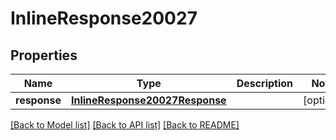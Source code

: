 # InlineResponse20027

## Properties
Name | Type | Description | Notes
------------ | ------------- | ------------- | -------------
**response** | [**InlineResponse20027Response**](InlineResponse20027Response.md) |  | [optional] 

[[Back to Model list]](../README.md#documentation-for-models) [[Back to API list]](../README.md#documentation-for-api-endpoints) [[Back to README]](../README.md)



